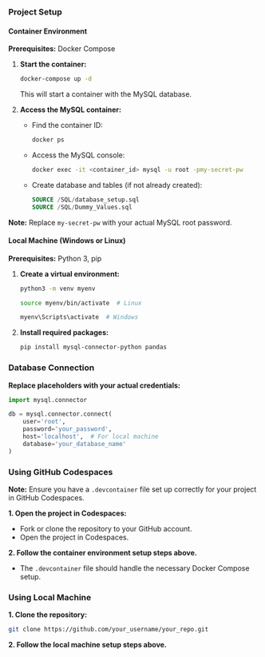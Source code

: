 ### Project Setup

#### Container Environment
**Prerequisites:** Docker Compose

1. **Start the container:**
   ```bash
   docker-compose up -d
   ```
   This will start a container with the MySQL database.

2. **Access the MySQL container:**
   * Find the container ID:
     ```bash
     docker ps
     ```
   * Access the MySQL console:
     ```bash
     docker exec -it <container_id> mysql -u root -pmy-secret-pw
     ```
   * Create database and tables (if not already created):
     ```sql
     SOURCE /SQL/database_setup.sql
     SOURCE /SQL/Dummy_Values.sql
     ```

**Note:** Replace `my-secret-pw` with your actual MySQL root password.

#### Local Machine (Windows or Linux)



**Prerequisites:** Python 3, pip

1. **Create a virtual environment:**
   ```bash
   python3 -m venv myenv
   ```
   ```bash
   source myenv/bin/activate  # Linux
   ```
   ```bash
   myenv\Scripts\activate  # Windows
   ```
2. **Install required packages:**
   ```bash
   pip install mysql-connector-python pandas
   ```

### Database Connection
**Replace placeholders with your actual credentials:**
```python
import mysql.connector

db = mysql.connector.connect(
    user='root',
    password='your_password',
    host='localhost',  # For local machine
    database='your_database_name'
)
```

### Using GitHub Codespaces
**Note:** Ensure you have a `.devcontainer` file set up correctly for your project in GitHub Codespaces.

**1. Open the project in Codespaces:**
   * Fork or clone the repository to your GitHub account.
   * Open the project in Codespaces.

**2. Follow the container environment setup steps above.**
   * The `.devcontainer` file should handle the necessary Docker Compose setup.

### Using Local Machine
**1. Clone the repository:**
   ```bash
   git clone https://github.com/your_username/your_repo.git
   ```
**2. Follow the local machine setup steps above.**

